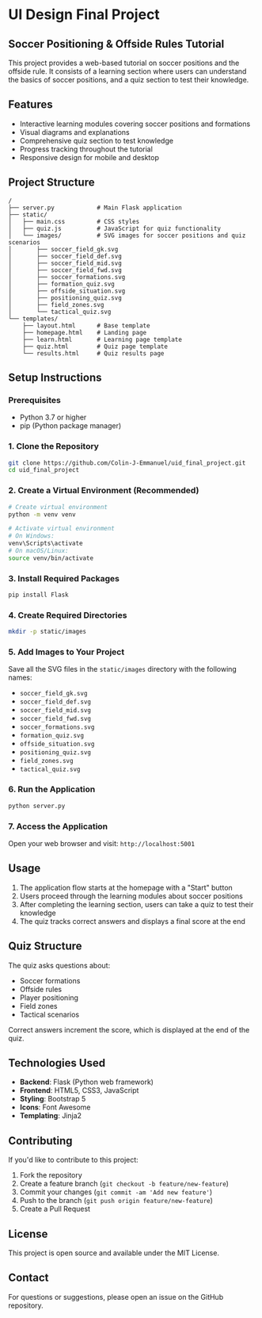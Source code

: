 # UI Design Final Project

## Soccer Positioning & Offside Rules Tutorial
This project provides a web-based tutorial on soccer positions and the offside rule. It consists of a learning section where users can understand the basics of soccer positions, and a quiz section to test their knowledge.

## Features
- Interactive learning modules covering soccer positions and formations
- Visual diagrams and explanations
- Comprehensive quiz section to test knowledge
- Progress tracking throughout the tutorial
- Responsive design for mobile and desktop

## Project Structure
```
/
├── server.py            # Main Flask application
├── static/
│   ├── main.css         # CSS styles
│   ├── quiz.js          # JavaScript for quiz functionality 
│   └── images/          # SVG images for soccer positions and quiz scenarios
│       ├── soccer_field_gk.svg
│       ├── soccer_field_def.svg
│       ├── soccer_field_mid.svg
│       ├── soccer_field_fwd.svg
│       ├── soccer_formations.svg
│       ├── formation_quiz.svg
│       ├── offside_situation.svg
│       ├── positioning_quiz.svg
│       ├── field_zones.svg
│       └── tactical_quiz.svg
└── templates/
    ├── layout.html      # Base template
    ├── homepage.html    # Landing page
    ├── learn.html       # Learning page template
    ├── quiz.html        # Quiz page template
    └── results.html     # Quiz results page
```

## Setup Instructions

### Prerequisites
- Python 3.7 or higher
- pip (Python package manager)

### 1. Clone the Repository
```bash
git clone https://github.com/Colin-J-Emmanuel/uid_final_project.git
cd uid_final_project
```

### 2. Create a Virtual Environment (Recommended)
```bash
# Create virtual environment
python -m venv venv

# Activate virtual environment
# On Windows:
venv\Scripts\activate
# On macOS/Linux:
source venv/bin/activate
```

### 3. Install Required Packages
```bash
pip install Flask
```

### 4. Create Required Directories
```bash
mkdir -p static/images
```

### 5. Add Images to Your Project
Save all the SVG files in the `static/images` directory with the following names:
- `soccer_field_gk.svg`
- `soccer_field_def.svg`
- `soccer_field_mid.svg`
- `soccer_field_fwd.svg`
- `soccer_formations.svg`
- `formation_quiz.svg`
- `offside_situation.svg`
- `positioning_quiz.svg`
- `field_zones.svg`
- `tactical_quiz.svg`

### 6. Run the Application
```bash
python server.py
```

### 7. Access the Application
Open your web browser and visit: `http://localhost:5001`

## Usage

1. The application flow starts at the homepage with a "Start" button
2. Users proceed through the learning modules about soccer positions
3. After completing the learning section, users can take a quiz to test their knowledge
4. The quiz tracks correct answers and displays a final score at the end

## Quiz Structure
The quiz asks questions about:
- Soccer formations
- Offside rules
- Player positioning
- Field zones
- Tactical scenarios

Correct answers increment the score, which is displayed at the end of the quiz.

## Technologies Used
- **Backend**: Flask (Python web framework)
- **Frontend**: HTML5, CSS3, JavaScript
- **Styling**: Bootstrap 5
- **Icons**: Font Awesome
- **Templating**: Jinja2

## Contributing
If you'd like to contribute to this project:
1. Fork the repository
2. Create a feature branch (`git checkout -b feature/new-feature`)
3. Commit your changes (`git commit -am 'Add new feature'`)
4. Push to the branch (`git push origin feature/new-feature`)
5. Create a Pull Request

## License
This project is open source and available under the MIT License.

## Contact
For questions or suggestions, please open an issue on the GitHub repository.